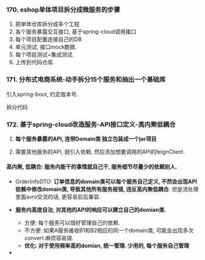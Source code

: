 ### 170. eshop单体项目拆分成微服务的步骤

1. 把单体仓库拆分成多个工程
2. 各个服务暴露交互接口, 基于spring-cloud调用接口
3. 每个项目配置连接自己的DB
4. 单元测试, 接口mock数据.
5. 每个项目测试+集成测试.
6. 上传到代码仓库. 



### 171. 分布式电商系统-动手拆分15个服务和抽出一个基础库

引入spring-boot, 约定版本号.

拆分代码



### 172. 基于spring-cloud改造服务-API接口定义-高内聚低耦合

1. **每个服务暴露的API, 连带Domain类 独立包装成一个jar项目**

2. 需要其他服务的API, 就引入依赖, 然后添加想要调用的API的feignClient.

#### **高内聚, 低耦合**: 服务内能干的事情就自己干, 服务细节尽量少的依赖别人.

- OrderInfoDTO: **订单信息的domain类可以每个服务自己定义, 不然会出现API依赖中修改domain类, 导致其他所有服务报错, 违反高内聚低耦合**. 但是流处理里面avro交流的话, 更容易前后兼容.

- **服务内高度自治, 对其他的API的响应可以建立自己的domian类.** 
  - 方便: 每个服务可以很好管理自己的依赖.
  - 不方便: 如果A服务接收B1和B2相应的同一个domain类, 可能会出现多次convert.麻烦容易错.
  - **优化: 对于使用频率高的domian, 统一管理. 少用的, 每个服务自己管理**
- 



























